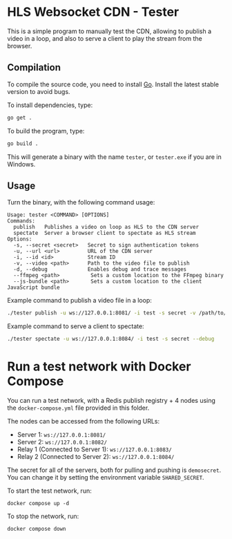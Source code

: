 # HLS Websocket CDN - Tester

This is a simple program to manually test the CDN, allowing to publish a video in a loop, and also to serve a client to play the stream from the browser.

## Compilation

To compile the source code, you need to install [Go](https://go.dev/doc/install). Install the latest stable version to avoid bugs.

To install dependencies, type:

```sh
go get .
```

To build the program, type:

```sh
go build .
```

This will generate a binary with the name `tester`, or `tester.exe` if you are in Windows.

## Usage

Turn the binary, with the following command usage:

```
Usage: tester <COMMAND> [OPTIONS]
Commands:
  publish   Publishes a video on loop as HLS to the CDN server
  spectate  Server a browser client to spectate as HLS stream 
Options:
  -s, --secret <secret>   Secret to sign authentication tokens
  -u, --url <url>         URL of the CDN server
  -i, --id <id>           Stream ID
  -v, --video <path>      Path to the video file to publish   
  -d, --debug             Enables debug and trace messages    
  --ffmpeg <path>          Sets a custom location to the FFmpeg binary
  --js-bundle <path>       Sets a custom location to the client JavaScript bundle
```

Example command to publish a video file in a loop:

```sh
./tester publish -u ws://127.0.0.1:8081/ -i test -s secret -v /path/to/video.mp4 --debug
```

Example command to serve a client to spectate:

```sh
./tester spectate -u ws://127.0.0.1:8084/ -i test -s secret --debug
```

# Run a test network with Docker Compose

You can run a test network, with a Redis publish registry + 4 nodes using the `docker-compose.yml` file provided in this folder.

The nodes can be accessed from the following URLs:

 - Server 1: `ws://127.0.0.1:8081/`
 - Server 2: `ws://127.0.0.1:8082/`
 - Relay 1 (Connected to Server 1): `ws://127.0.0.1:8083/`
 - Relay 2 (Connected to Server 2): `ws://127.0.0.1:8084/`

The secret for all of the servers, both for pulling and pushing is `demosecret`. You can change it by setting the environment variable `SHARED_SECRET`.

To start the test network, run:

```
docker compose up -d
```

To stop the network, run:

```
docker compose down
```
